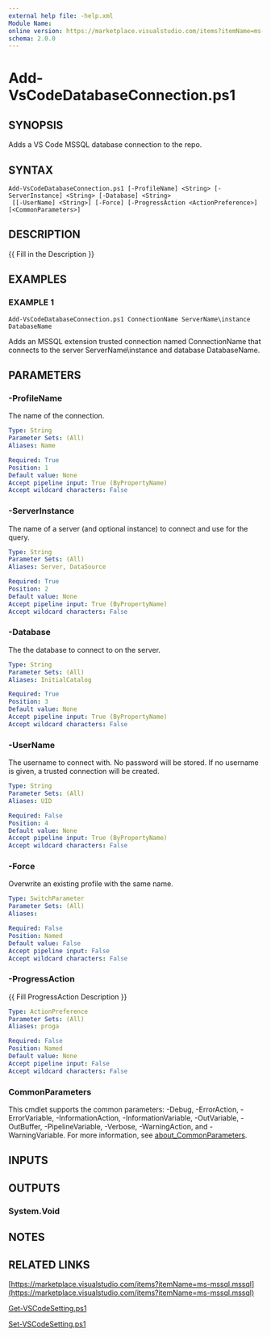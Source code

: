 ```yaml
---
external help file: -help.xml
Module Name:
online version: https://marketplace.visualstudio.com/items?itemName=ms-mssql.mssql
schema: 2.0.0
---
```


# Add-VsCodeDatabaseConnection.ps1

## SYNOPSIS
Adds a VS Code MSSQL database connection to the repo.

## SYNTAX

```
Add-VsCodeDatabaseConnection.ps1 [-ProfileName] <String> [-ServerInstance] <String> [-Database] <String>
 [[-UserName] <String>] [-Force] [-ProgressAction <ActionPreference>] [<CommonParameters>]
```

## DESCRIPTION
{{ Fill in the Description }}

## EXAMPLES

### EXAMPLE 1
```
Add-VsCodeDatabaseConnection.ps1 ConnectionName ServerName\instance DatabaseName
```

Adds an MSSQL extension trusted connection named ConnectionName that
connects to the server ServerName\instance and database DatabaseName.

## PARAMETERS

### -ProfileName
The name of the connection.

```yaml
Type: String
Parameter Sets: (All)
Aliases: Name

Required: True
Position: 1
Default value: None
Accept pipeline input: True (ByPropertyName)
Accept wildcard characters: False
```

### -ServerInstance
The name of a server (and optional instance) to connect and use for the query.

```yaml
Type: String
Parameter Sets: (All)
Aliases: Server, DataSource

Required: True
Position: 2
Default value: None
Accept pipeline input: True (ByPropertyName)
Accept wildcard characters: False
```

### -Database
The the database to connect to on the server.

```yaml
Type: String
Parameter Sets: (All)
Aliases: InitialCatalog

Required: True
Position: 3
Default value: None
Accept pipeline input: True (ByPropertyName)
Accept wildcard characters: False
```

### -UserName
The username to connect with.
No password will be stored.
If no username is given, a trusted connection will be created.

```yaml
Type: String
Parameter Sets: (All)
Aliases: UID

Required: False
Position: 4
Default value: None
Accept pipeline input: True (ByPropertyName)
Accept wildcard characters: False
```

### -Force
Overwrite an existing profile with the same name.

```yaml
Type: SwitchParameter
Parameter Sets: (All)
Aliases:

Required: False
Position: Named
Default value: False
Accept pipeline input: False
Accept wildcard characters: False
```

### -ProgressAction
{{ Fill ProgressAction Description }}

```yaml
Type: ActionPreference
Parameter Sets: (All)
Aliases: proga

Required: False
Position: Named
Default value: None
Accept pipeline input: False
Accept wildcard characters: False
```

### CommonParameters
This cmdlet supports the common parameters: -Debug, -ErrorAction, -ErrorVariable, -InformationAction, -InformationVariable, -OutVariable, -OutBuffer, -PipelineVariable, -Verbose, -WarningAction, and -WarningVariable. For more information, see [about_CommonParameters](http://go.microsoft.com/fwlink/?LinkID=113216).

## INPUTS

## OUTPUTS

### System.Void
## NOTES

## RELATED LINKS

[https://marketplace.visualstudio.com/items?itemName=ms-mssql.mssql](https://marketplace.visualstudio.com/items?itemName=ms-mssql.mssql)

[Get-VSCodeSetting.ps1]()

[Set-VSCodeSetting.ps1]()

